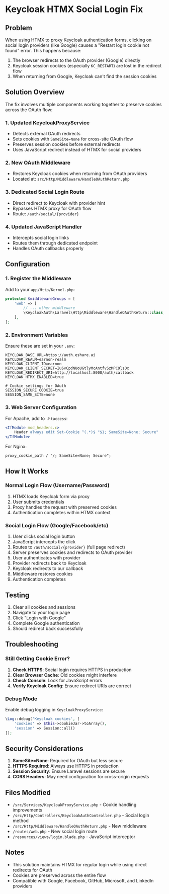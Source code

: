 # Keycloak HTMX Social Login Fix

## Problem
When using HTMX to proxy Keycloak authentication forms, clicking on social login providers (like Google) causes a "Restart login cookie not found" error. This happens because:

1. The browser redirects to the OAuth provider (Google) directly
2. Keycloak session cookies (especially `KC_RESTART`) are lost in the redirect flow
3. When returning from Google, Keycloak can't find the session cookies

## Solution Overview

The fix involves multiple components working together to preserve cookies across the OAuth flow:

### 1. Updated KeycloakProxyService
- Detects external OAuth redirects
- Sets cookies with `SameSite=None` for cross-site OAuth flow
- Preserves session cookies before external redirects
- Uses JavaScript redirect instead of HTMX for social providers

### 2. New OAuth Middleware
- Restores Keycloak cookies when returning from OAuth providers
- Located at: `src/Http/Middleware/HandleOAuthReturn.php`

### 3. Dedicated Social Login Route
- Direct redirect to Keycloak with provider hint
- Bypasses HTMX proxy for OAuth flow
- Route: `/auth/social/{provider}`

### 4. Updated JavaScript Handler
- Intercepts social login links
- Routes them through dedicated endpoint
- Handles OAuth callbacks properly

## Configuration

### 1. Register the Middleware
Add to your `app/Http/Kernel.php`:

```php
protected $middlewareGroups = [
    'web' => [
        // ... other middleware
        \KeycloakAuth\Laravel\Http\Middleware\HandleOAuthReturn::class,
    ],
];
```

### 2. Environment Variables
Ensure these are set in your `.env`:

```env
KEYCLOAK_BASE_URL=https://auth.eshare.ai
KEYCLOAK_REALM=earnon-realm
KEYCLOAK_CLIENT_ID=earnon
KEYCLOAK_CLIENT_SECRET=Iu6vCpdNUoUGtlyMcAntfvSzMPC9lsOx
KEYCLOAK_REDIRECT_URI=http://localhost:8000/auth/callback
KEYCLOAK_HTMX_ENABLED=true

# Cookie settings for OAuth
SESSION_SECURE_COOKIE=true
SESSION_SAME_SITE=none
```

### 3. Web Server Configuration
For Apache, add to `.htaccess`:

```apache
<IfModule mod_headers.c>
    Header always edit Set-Cookie ^(.*)$ "$1; SameSite=None; Secure"
</IfModule>
```

For Nginx:

```nginx
proxy_cookie_path / "/; SameSite=None; Secure";
```

## How It Works

### Normal Login Flow (Username/Password)
1. HTMX loads Keycloak form via proxy
2. User submits credentials
3. Proxy handles the request with preserved cookies
4. Authentication completes within HTMX context

### Social Login Flow (Google/Facebook/etc)
1. User clicks social login button
2. JavaScript intercepts the click
3. Routes to `/auth/social/{provider}` (full page redirect)
4. Server preserves cookies and redirects to OAuth provider
5. User authenticates with provider
6. Provider redirects back to Keycloak
7. Keycloak redirects to our callback
8. Middleware restores cookies
9. Authentication completes

## Testing

1. Clear all cookies and sessions
2. Navigate to your login page
3. Click "Login with Google"
4. Complete Google authentication
5. Should redirect back successfully

## Troubleshooting

### Still Getting Cookie Error?

1. **Check HTTPS**: Social login requires HTTPS in production
2. **Clear Browser Cache**: Old cookies might interfere
3. **Check Console**: Look for JavaScript errors
4. **Verify Keycloak Config**: Ensure redirect URIs are correct

### Debug Mode

Enable debug logging in `KeycloakProxyService`:

```php
\Log::debug('Keycloak cookies', [
    'cookies' => $this->cookieJar->toArray(),
    'session' => Session::all()
]);
```

## Security Considerations

1. **SameSite=None**: Required for OAuth but less secure
2. **HTTPS Required**: Always use HTTPS in production
3. **Session Security**: Ensure Laravel sessions are secure
4. **CORS Headers**: May need configuration for cross-origin requests

## Files Modified

- `/src/Services/KeycloakProxyService.php` - Cookie handling improvements
- `/src/Http/Controllers/KeycloakAuthController.php` - Social login method
- `/src/Http/Middleware/HandleOAuthReturn.php` - New middleware
- `/routes/web.php` - New social login route
- `/resources/views/login.blade.php` - JavaScript interceptor

## Notes

- This solution maintains HTMX for regular login while using direct redirects for OAuth
- Cookies are preserved across the entire flow
- Compatible with Google, Facebook, GitHub, Microsoft, and LinkedIn providers
